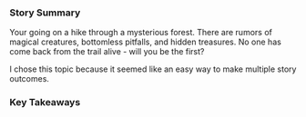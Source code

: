 ### Story Summary

Your going on a hike through a mysterious forest. There are rumors of magical creatures, bottomless pitfalls, and hidden treasures. No one has come back from the trail alive - will you be the first?

I chose this topic because it seemed like an easy way to make multiple story outcomes.

### Key Takeaways
